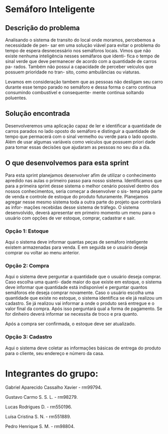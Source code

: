 # Semáforo Inteligente

## Descrição do problema

Analisando o sistema de transito do local onde moramos, percebemos a necessidade de pen-
sar em uma solução viável para evitar o problema do tempo de espera desnecessário nos 
semáforos locais. Vimos que não existe nenhuma inteligência nesses semáfaros que identi-
fica o tempo de sinal verde que deve permanecer de acordo com a quantidade de carros pa-
rados. Também não possui a capacidade de perceber veículos que possuem prioridade no tran-
sito, como ambulâncias ou viaturas.

Levamos em consideração tambem que as pessoas não desligam seu carro durante esse tempo
parado no semáforo e dessa forma o carro continua consumindo combustível e consequente-
mente continua soltando poluentes.

## Solução encontrada

Desenvolveremos uma aplicação capaz de ler e identificar a quantidade de carros parados no 
lado oposto do semáforo e distinguir a quantidade de tempo que permacerá com o sinal vermelho
ou verde para o lado oposto. Além de usar algumas variáveis como veiculos que possuem priori
dade para tomar essas decisões que ajudaram as pessoas no seu dia a dia.

## O que desenvolvemos para esta sprint 

Para esta sprint planejamos desenvolver afim de utilizar o conhecimento apredido nas aulas
o primeiro passo para nosso sistema. Identificamos que para a primeira sprint desse sistema
o melhor cenário possivel dentro dos nossos conhecimentos, seria começar a desenvolver o sis-
tema pela parte de venda e controle de estoque do produto futuramente.
Planejamos agregar nesse mesmo sistema toda a outra parte do projeto que controlará as infor-
mações recebidas desse sistema de tráfego.
O sistema desenvolvido, deverá apresentar em primeiro momento um menu para o usuário com opções
de ver estoque, comprar, cadastrar e sair.

### Opção 1: Estoque

Aqui o sistema deve informar quantas peças de semáforo inteligente existem armazenadas para
venda. E em seguida se o usuário deseja comprar ou voltar ao menu anterior.

### Opção 2: Compra

Aqui o sistema deve perguntar a quantidade que o usuário deseja comprar. Caso escolha uma quanti-
dade maior do que existe em estoque, o sistema deve informar que quantidade está indisponível e 
perguntar quantos semáforos ele deseja comprar novamente.
Caso o usuário escolha uma quantidade que existe no estoque, o sistema identifica se ele já realizou
um cadastro. Se já realizou vai informar a onde o produto será entregue e o valor final da compra.
Após isso perguntará qual a forma de pagamento. Se for dinheiro deverá informar se necessita de troco 
e pra quanto.

Após a compra ser confirmada, o estoque deve ser atualizado.
### Opção 3: Cadastro

Aqui o sistema deve coletar as informações básicas de entrega do produto para o cliente, seu endereço
e número da casa.

# Integrantes do grupo:
Gabriel Aparecido Cassalho Xavier - rm99794.

Gustavo Carmo S. S. L. - rm98279.

Lucas Rodrigues D. - rm550196.

Luísa Cristina S. N. - rm551889.

Pedro Henrique S. M. - rm98804.
